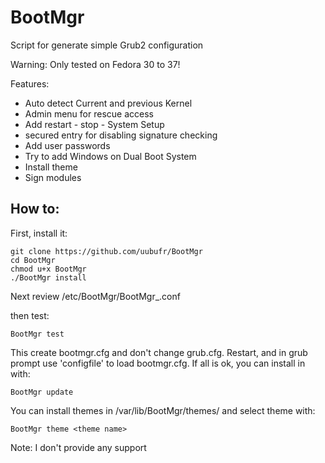 # BootMgr
Script for generate simple Grub2 configuration

Warning: Only tested on Fedora 30 to 37!

Features:

- Auto detect Current and previous Kernel
- Admin menu for rescue access
- Add restart - stop - System Setup
- secured entry for disabling signature checking
- Add user passwords
- Try to add Windows on Dual Boot System
- Install theme
- Sign modules

## How to:

First, install it:

    git clone https://github.com/uubufr/BootMgr
    cd BootMgr
    chmod u+x BootMgr
    ./BootMgr install

Next review /etc/BootMgr/BootMgr_.conf

then test:

    BootMgr test

This create bootmgr.cfg and don't change grub.cfg. Restart, and in grub prompt use 'configfile' to load bootmgr.cfg. If all is ok, you can install in with:

    BootMgr update

You can install themes in /var/lib/BootMgr/themes/ and select theme with:

    BootMgr theme <theme name>

Note: I don't provide any support
